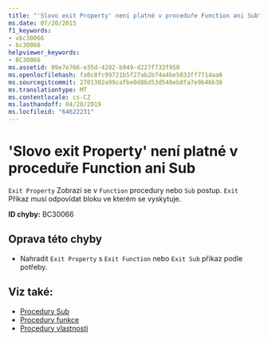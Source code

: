 ```yaml
---
title: "'Slovo exit Property' není platné v proceduře Function ani Sub"
ms.date: 07/20/2015
f1_keywords:
- vbc30066
- bc30066
helpviewer_keywords:
- BC30066
ms.assetid: 09e7e766-e35d-4282-b949-d227f733f950
ms.openlocfilehash: fa0c8fc99721b5f27ab2b74a4be5833ff7714aa6
ms.sourcegitcommit: 2701302a99cafbe0d86d53d540eb0fa7e9b46b36
ms.translationtype: MT
ms.contentlocale: cs-CZ
ms.lasthandoff: 04/28/2019
ms.locfileid: "64622231"
---
```

# <a name="exit-property-is-not-valid-in-a-function-or-sub"></a>'Slovo exit Property' není platné v proceduře Function ani Sub
`Exit Property` Zobrazí se v `Function` procedury nebo `Sub` postup. `Exit` Příkaz musí odpovídat bloku ve kterém se vyskytuje.  
  
 **ID chyby:** BC30066  
  
## <a name="to-correct-this-error"></a>Oprava této chyby  
  
- Nahradit `Exit Property` s `Exit Function` nebo `Exit Sub` příkaz podle potřeby.  
  
## <a name="see-also"></a>Viz také:

- [Procedury Sub](../../visual-basic/programming-guide/language-features/procedures/sub-procedures.md)
- [Procedury funkce](../../visual-basic/programming-guide/language-features/procedures/function-procedures.md)
- [Procedury vlastnosti](../../visual-basic/programming-guide/language-features/procedures/property-procedures.md)
